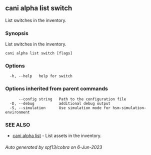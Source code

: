 ## cani alpha list switch

List switches in the inventory.

### Synopsis

List switches in the inventory.

```
cani alpha list switch [flags]
```

### Options

```
  -h, --help   help for switch
```

### Options inherited from parent commands

```
      --config string   Path to the configuration file
  -D, --debug           additional debug output
  -S, --simulation      Use simulation mode for hsm-simulation-environment
```

### SEE ALSO

* [cani alpha list](cani_alpha_list.md)	 - List assets in the inventory.

###### Auto generated by spf13/cobra on 6-Jun-2023
